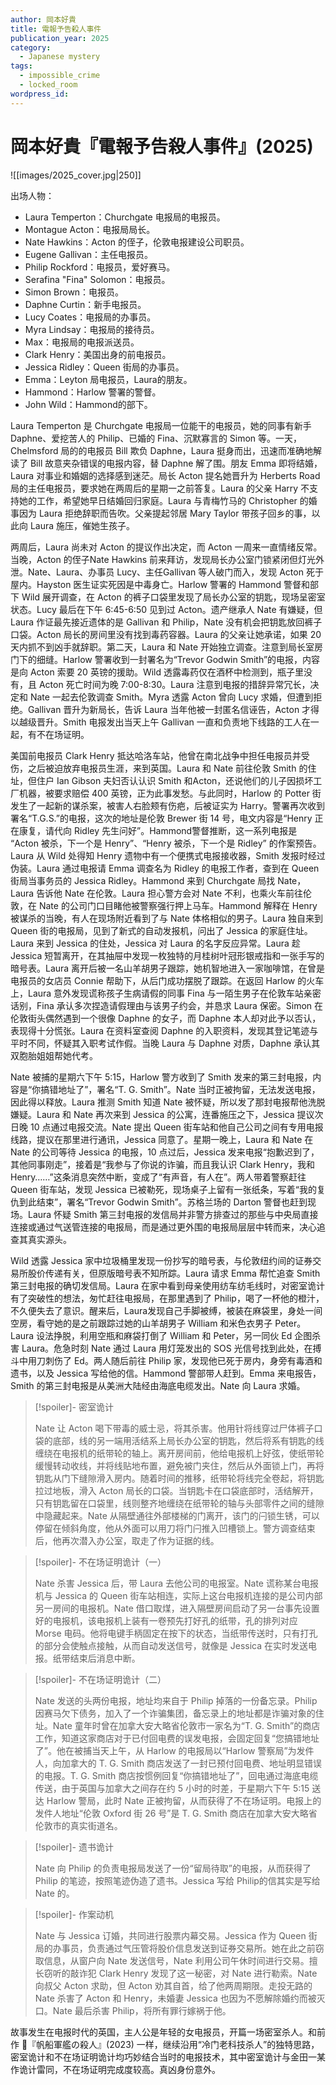 ```yaml
---
author: 岡本好貴
title: 電報予告殺人事件
publication_year: 2025
category:
  - Japanese mystery
tags:
  - impossible_crime
  - locked_room
wordpress_id:
---
```


# 岡本好貴『電報予告殺人事件』(2025)

![[images/2025_cover.jpg|250]]

出场人物：
- Laura Temperton：Churchgate 电报局的电报员。
- Montague Acton：电报局局长。
- Nate Hawkins：Acton 的侄子，伦敦电报建设公司职员。
- Eugene Gallivan：主任电报员。
- Philip Rockford：电报员，爱好赛马。
- Serafina "Fina" Solomon：电报员。
- Simon Brown：电报员。
- Daphne Curtin：新手电报员。
- Lucy Coates：电报局的办事员。
- Myra Lindsay：电报局的接待员。
- Max：电报局的电报派送员。
- Clark Henry：美国出身的前电报员。
- Jessica Ridley：Queen 街局的办事员。
- Emma：Leyton 局电报员，Laura的朋友。
- Hammond：Harlow 警署的警督。
- John Wild：Hammond的部下。

Laura Temperton 是 Churchgate 电报局一位能干的电报员，她的同事有新手 Daphne、爱挖苦人的 Philip、已婚的 Fina、沉默寡言的 Simon 等。一天，Chelmsford 局的的电报员 Bill 欺负 Daphne，Laura 挺身而出，迅速而准确地解读了 Bill 故意夹杂错误的电报内容，替 Daphne 解了围。朋友 Emma 即将结婚，Laura 对事业和婚姻的选择感到迷茫。局长 Acton 提名她晋升为 Herberts Road 局的主任电报员，要求她在两周后的星期一之前答复。Laura 的父亲 Harry 不支持她的工作，希望她早日结婚回归家庭。Laura 与青梅竹马的 Christopher 的婚事因为 Laura 拒绝辞职而告吹。父亲提起邻居 Mary Taylor 带孩子回乡的事，以此向 Laura 施压，催她生孩子。

两周后，Laura 尚未对 Acton 的提议作出决定，而 Acton 一周来一直情绪反常。当晚，Acton 的侄子Nate Hawkins 前来拜访，发现局长办公室门锁紧闭但灯光外泄。Nate、Laura、办事员 Lucy、主任Gallivan 等人破门而入，发现 Acton 死于屋内。Hayston 医生证实死因是中毒身亡。Harlow 警署的 Hammond 警督和部下 Wild 展开调查，在 Acton 的裤子口袋里发现了局长办公室的钥匙，现场呈密室状态。Lucy 最后在下午 6:45-6:50 见到过 Acton。遗产继承人 Nate 有嫌疑，但 Laura 作证最先接近遗体的是 Gallivan 和 Philip，Nate 没有机会把钥匙放回裤子口袋。Acton 局长的房间里没有找到毒药容器。Laura 的父亲让她承诺，如果 20 天内抓不到凶手就辞职。第二天，Laura 和 Nate 开始独立调查。注意到局长室房门下的细缝。Harlow 警署收到一封署名为“Trevor Godwin Smith”的电报，内容是向 Acton 索要 20 英镑的援助。Wild 透露毒药仅在酒杯中检测到，瓶子里没有，且 Acton 死亡时间为晚 7:00-8:30。Laura 注意到电报的措辞异常冗长，决定和 Nate 一起去伦敦调查 Smith。Myra 透露 Acton 曾向 Lucy 求婚，但遭到拒绝。Gallivan 晋升为新局长，告诉 Laura 当年他被一封匿名信诬告，Acton 才得以越级晋升。Smith 电报发出当天上午 Gallivan 一直和负责地下线路的工人在一起，有不在场证明。

美国前电报员 Clark Henry 抵达哈洛车站，他曾在南北战争中担任电报员并受伤，之后被迫放弃电报员生涯，来到英国。Laura 和 Nate 前往伦敦 Smith 的住址，但住户 Ian Gibson 夫妇否认认识 Smith 和Acton，还说他们的儿子因损坏工厂机器，被要求赔偿 400 英镑，正为此事发愁。与此同时，Harlow 的 Potter 街发生了一起新的谋杀案，被害人右脸颊有伤疤，后被证实为 Harry。警署再次收到署名“T.G.S.”的电报，这次的地址是伦敦 Brewer 街 14 号，电文内容是“Henry 正在康复，请代向 Ridley 先生问好”。Hammond警督推断，这一系列电报是 “Acton 被杀，下一个是 Henry”、“Henry 被杀，下一个是 Ridley” 的作案预告。Laura 从 Wild 处得知 Henry 遗物中有一个便携式电报接收器，Smith 发报时经过伪装。Laura 通过电报请 Emma 调查名为 Ridley 的电报工作者，查到在 Queen 街局当事务员的 Jessica Ridley。Hammond 来到 Churchgate 局找 Nate，Laura 告诉他 Nate 在伦敦。Laura 担心警方会对 Nate 不利，也乘火车前往伦敦，在 Nate 的公司门口目睹他被警察强行押上马车。Hammond 解释在 Henry 被谋杀的当晚，有人在现场附近看到了与 Nate 体格相似的男子。Laura 独自来到 Queen 街的电报局，见到了新式的自动发报机，问出了 Jessica 的家庭住址。Laura 来到 Jessica 的住处，Jessica 对 Laura  的名字反应异常。Laura 趁 Jessica 短暂离开，在其抽屉中发现一枚独特的月桂树叶冠形银戒指和一张手写的暗号表。Laura 离开后被一名山羊胡男子跟踪，她机智地进入一家咖啡馆，在曾是电报员的女店员 Connie 帮助下，从后门成功摆脱了跟踪。在返回 Harlow 的火车上，Laura 意外发现谎称孩子生病请假的同事 Fina 与一陌生男子在伦敦车站亲密话别，Fina 承认多次捏造请假理由与该男子约会，并恳求 Laura 保密。Simon 在伦敦街头偶然遇到一个很像 Daphne 的女子，而 Daphne 本人却对此予以否认，表现得十分慌张。Laura 在资料室查阅 Daphne 的入职资料，发现其登记笔迹与平时不同，怀疑其入职考试作假。当晚 Laura 与 Daphne 对质，Daphne 承认其双胞胎姐姐帮她代考。

Nate 被捕的星期六下午 5:15，Harlow 警方收到了 Smith 发来的第三封电报，内容是“你搞错地址了”，署名“T. G. Smith”。Nate 当时正被拘留，无法发送电报，因此得以释放。Laura 推测 Smith 知道 Nate 被怀疑，所以发了那封电报帮他洗脱嫌疑。Laura 和 Nate 再次来到 Jessica 的公寓，连番施压之下，Jessica 提议次日晚 10 点通过电报交流。Nate 提出 Queen 街车站和他自己公司之间有专用电报线路，提议在那里进行通讯，Jessica 同意了。星期一晚上，Laura 和 Nate 在 Nate 的公司等待 Jessica 的电报，10 点过后，Jessica 发来电报“抱歉迟到了，其他同事刚走”，接着是“我参与了你说的诈骗，而且我认识 Clark Henry，我和Henry……”这条消息突然中断，变成了“有声音，有人在”。两人带着警察赶往 Queen 街车站，发现 Jessica 已被勒死，现场桌子上留有一张纸条，写着“我的复仇到此结束”，署名“Trevor Godwin Smith”。苏格兰场的 Darton 警督也赶到现场。Laura 怀疑 Smith 第三封电报的发信局并非警方排查过的那些与中央局直接连接或通过气送管连接的电报局，而是通过更外围的电报局层层中转而来，决心追查其真实源头。

Wild 透露 Jessica 家中垃圾桶里发现一份抄写的暗号表，与伦敦纽约间的证券交易所股价传递有关，但原版暗号表不知所踪。Laura 请求 Emma 帮忙追查 Smith 第三封电报的确切发信局。Laura 在家中看到母亲使用纺车纺毛线时，对密室诡计有了突破性的想法，匆忙赶往电报局，在那里遇到了 Philip，喝了一杯他的橙汁，不久便失去了意识。醒来后，Laura发现自己手脚被缚，被装在麻袋里，身处一间空房，看守她的是之前跟踪过她的山羊胡男子 William 和米色衣男子 Peter。Laura 设法挣脱，利用空瓶和麻袋打倒了 William 和 Peter，另一同伙 Ed 企图杀害 Laura。危急时刻 Nate 通过 Laura 用灯笼发出的 SOS 光信号找到此处，在搏斗中用刀刺伤了 Ed。两人随后前往 Philip 家，发现他已死于房内，身旁有毒酒和遗书，以及 Jessica 写给他的信。Hammond 警部带人赶到。Emma 来电报告，Smith 的第三封电报是从美洲大陆经由海底电缆发出。Nate 向 Laura 求婚。

> [!spoiler]- 密室诡计
> 
> Nate 让 Acton 喝下带毒的威士忌，将其杀害。他用针将线穿过尸体裤子口袋的底部，线的另一端用活结系上局长办公室的钥匙，然后将系有钥匙的线缠绕在电报机的纸带轮的轴上。离开房间前，他给电报机上好弦，使纸带轮缓慢转动收线，并将线贴地布置，避免被门夹住，然后从外面锁上门，再将钥匙从门下缝隙滑入房内。随着时间的推移，纸带轮将线完全卷起，将钥匙拉过地板，滑入 Acton 局长的口袋。当钥匙卡在口袋底部时，活结解开，只有钥匙留在口袋里，线则整齐地缠绕在纸带轮的轴与头部零件之间的缝隙中隐藏起来。Nate 从隔壁通往外部楼梯的门离开，该门的闩锁生锈，可以停留在倾斜角度，他从外面可以用刀将门闩推入凹槽锁上。警方调查结束后，他再次潜入办公室，取走了作为证据的线。

> [!spoiler]- 不在场证明诡计（一）
> 
> Nate 杀害 Jessica 后，带 Laura 去他公司的电报室。Nate 谎称某台电报机与 Jessica 的 Queen 街车站相连，实际上这台电报机连接的是公司内部另一房间的电报机。Nate 借口取煤，进入隔壁房间启动了另一台事先设置好的电报机，该电报机上装有一卷预先打好孔的纸带，孔的排列对应 Morse 电码。他将电键手柄固定在按下的状态，当纸带传送时，只有打孔的部分会使触点接触，从而自动发送信号，就像是 Jessica 在实时发送电报。纸带结束后消息中断。

> [!spoiler]- 不在场证明诡计（二）
> 
> Nate 发送的头两份电报，地址均来自于 Philip 掉落的一份备忘录。Philip 因赛马欠下债务，加入了一个诈骗集团，备忘录上的地址都是诈骗对象的住址。Nate 童年时曾在加拿大安大略省伦敦市一家名为“T. G. Smith”的商店工作，知道这家商店对于已付回电费的误发电报，会固定回复“您搞错地址了”。他在被捕当天上午，从 Harlow 的电报局以“Harlow 警察局”为发件人，向加拿大的 T. G. Smith 商店发送了一封已预付回电费、地址明显错误的电报。T. G. Smith 商店按惯例回复“你搞错地址了”，回电通过海底电缆传送，由于英国与加拿大之间存在约 5 小时的时差，于星期六下午 5:15 送达 Harlow 警局，此时 Nate 正被拘留，从而获得了不在场证明。电报上的发件人地址“伦敦 Oxford 街 26 号”是 T. G. Smith 商店在加拿大安大略省伦敦市的真实街道名。

> [!spoiler]- 遗书诡计
> 
> Nate 向 Philip 的负责电报局发送了一份“留局待取”的电报，从而获得了 Philip 的笔迹，按照笔迹伪造了遗书。Jessica 写给 Philip的信其实是写给 Nate 的。

> [!spoiler]- 作案动机
> 
> Nate 与 Jessica 订婚，共同进行股票内幕交易。Jessica 作为 Queen 街局的办事员，负责通过气压管将股价信息发送到证券交易所。她在此之前窃取信息，从窗户向 Nate 发送信号，Nate 利用公司午休时间进行交易。擅长窃听的敲诈犯 Clark Henry 发现了这一秘密，对 Nate 进行勒索。Nate 向叔父 Acton 求助，但 Acton 劝其自首，给了他两周期限。走投无路的 Nate 杀害了 Acton 和 Henry，未婚妻 Jessica 也因为不愿解除婚约而被灭口。Nate 最后杀害 Philip，将所有罪行嫁祸于他。

故事发生在电报时代的英国，主人公是年轻的女电报员，开篇一场密室杀人。和前作 📖『帆船軍艦の殺人』(2023) 一样，继续沿用“冷门老科技杀人”的独特思路，密室诡计和不在场证明诡计均巧妙结合当时的电报技术，其中密室诡计与金田一某作诡计雷同，不在场证明完成度较高。真凶身份意外。
